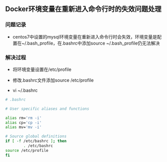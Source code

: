 ## Docker环境变量在重新进入命令行时的失效问题处理

### 问题记录

- centos7中设置的mysql环境变量在重新进入命令行时会失效，环境变量是配置在~/.bash_profile，在.bashrc中添加source ~/.bash_profile仍无法解决

### 解决过程

- 将环境变量设置在/etc/profile

- 修改.bashrc文件添加source /etc/profile
- vi  ~/.bashrc

```bash
# .bashrc

# User specific aliases and functions

alias rm='rm -i'
alias cp='cp -i'
alias mv='mv -i'

# Source global definitions
if [ -f /etc/bashrc ]; then
        . /etc/bashrc
source /etc/profile
fi
```